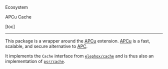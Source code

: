 <section class="hero is-primary">
  <div class="hero-body">
    <p class="title">Ecosystem</p>
    <p class="subtitle">APCu Cache</p>
  </div>
</section>

<!---{? set title = "APCu Cache @ Elephox" }-->

[toc]

---

This package is a wrapper around the [APCu](https://pecl.php.net/package/APCu) extension.
[APCu](https://pecl.php.net/package/APCu) is a fast, scalable, and secure alternative to [APC](https://pecl.php.net/package/APC).

It implements the `Cache` interface from [`elephox/cache`](https://packagist.org/packages/elephox/cache) and is thus also an implementation of [`psr/cache`](https://packagist.org/packages/psr/cache).
